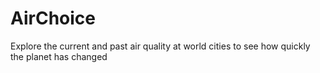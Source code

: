 # AirChoice
Explore the current and past air quality at world cities to see how quickly the planet has changed
